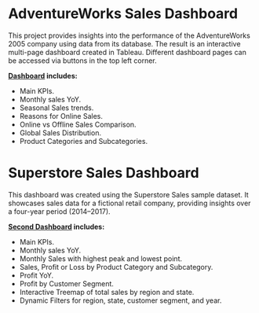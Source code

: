 # AdventureWorks Sales Dashboard

This project provides insights into the performance of the AdventureWorks 2005 company using data from its database. The result is an interactive multi-page dashboard created in Tableau. Different dashboard pages can be accessed via buttons in the top left corner.

**[Dashboard](https://public.tableau.com/shared/W2WJ4P6JH?:display_count=n&:origin=viz_share_link) includes:**
- Main KPIs.
- Monthly sales YoY.
- Seasonal Sales trends.
- Reasons for Online Sales.
- Online vs Offline Sales Comparison.
- Global Sales Distribution.
- Product Categories and Subcategories.

# Superstore Sales Dashboard

This dashboard was created using the Superstore Sales sample dataset. It showcases sales data for a fictional retail company, providing insights over a four-year period (2014–2017).

**[Second Dashboard](https://public.tableau.com/views/Superstoredashboard_17332525003460/SuperstoreDashboard?:language=en-US&:sid=&:redirect=auth&:display_count=n&:origin=viz_share_link) includes:**
- Main KPIs.
- Monthly sales YoY.
- Monthly Sales with highest peak and lowest point.
- Sales, Profit or Loss by Product Category and Subcategory.
- Profit YoY.
- Profit by Customer Segment.
- Interactive Treemap of total sales by region and state.
- Dynamic Filters for region, state, customer segment, and year.
